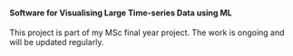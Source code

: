 #### Software for Visualising Large Time-series Data using ML

This project is part of my MSc final year project. The work is ongoing and will be updated regularly.
